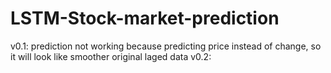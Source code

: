 # LSTM-Stock-market-prediction

v0.1: prediction not working because predicting price instead of change, so it will look like smoother original laged data
v0.2:
